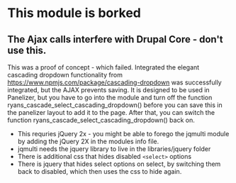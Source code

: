 # This module is borked
## The Ajax calls interfere with Drupal Core - don't use this.

This was a proof of concept - which failed.  Integrated the elegant cascading dropdown functionality from https://www.npmjs.com/package/cascading-dropdown was successfully integrated, but the AJAX prevents saving. 
It is designed to be used in Panelizer, but you have to go into the module and turn off the function ryans_cascade_select_cascading_dropdown() before you can save this in the panelizer layout to add it to the page.
After that, you can switch the function ryans_cascade_select_cascading_dropdown() back on.

- This requries jQuery 2x - you might be able to forego the jqmulti module by adding the jQuery 2X in the modules info file.
- jqmulti needs the jquery library to live in the libraries/jquery folder
- There is additional css that hides disabled `<select>` options
- There is jquery that hides select options on select, by switching them back to disabled, which then uses the css to hide again. 
